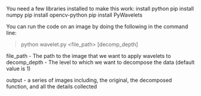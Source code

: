 You need a few libraries installed to make this work:
install python
pip install numpy
pip install opencv-python
pip install PyWavelets

You can run the code on an image by doing the following in the command line:
> python wavelet.py <file_path> [decomp_depth]

file_path - The path to the image that we want to apply wavelets to
decomp_depth - The level to which we want to decompose the data (default value is 1)

output - a series of images including, the original, the decomposed function, and all the details collected
